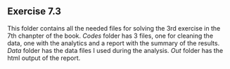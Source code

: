 ## Exercise 7.3
This folder contains all the needed files for solving the 3rd exercise in the 7th chanpter of the book. 
*Codes* folder has 3 files, one for cleaning the data, one with the analytics and a report with the summary of the results.
*Data* folder has the data files I used during the analysis.
*Out* folder has the html output of the report.
